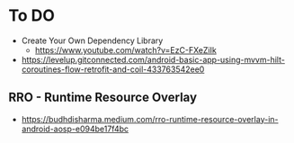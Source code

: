 # To DO
- Create Your Own Dependency Library
  - https://www.youtube.com/watch?v=EzC-FXeZiIk
- https://levelup.gitconnected.com/android-basic-app-using-mvvm-hilt-coroutines-flow-retrofit-and-coil-433763542ee0
## RRO - Runtime Resource Overlay 
- https://budhdisharma.medium.com/rro-runtime-resource-overlay-in-android-aosp-e094be17f4bc